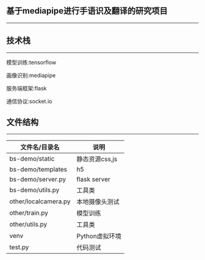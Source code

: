 ## 基于mediapipe进行手语识及翻译的研究项目

-----

## 技术栈

-----

模型训练:tensorflow

画像识别:mediapipe

服务端框架:flask

通信协议:socket.io

## 文件结构

-----

| 文件名/目录名              | 说明           |
|----------------------|--------------|
| bs-demo/static       | 静态资源css,js   |
| bs-demo/templates    | h5           |
| bs-demo/server.py    | flask server |
| bs-demo/utils.py     | 工具类          |
| other/localcamera.py | 本地摄像头测试      |
| other/train.py       | 模型训练         |
| other/utils.py       | 工具类          |
| venv                 | Python虚拟环境   |
| test.py              | 代码测试         |
